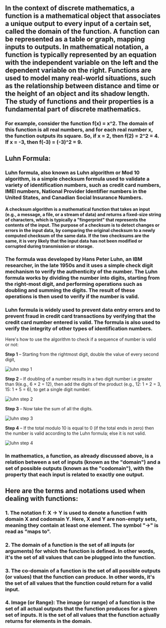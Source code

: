 ## In the context of discrete mathematics, a function is a mathematical object that associates a unique output to every input of a certain set, called the domain of the function. A function can be represented as a table or graph, mapping inputs to outputs. In mathematical notation, a function is typically represented by an equation with the independent variable on the left and the dependent variable on the right. Functions are used to model many real-world situations, such as the relationship between distance and time or the height of an object and its shadow length. The study of functions and their properties is a fundamental part of discrete mathematics.

### For example, consider the function f(x) = x^2. The domain of this function is all real numbers, and for each real number x, the function outputs its square. So, if x = 2, then f(2) = 2^2 = 4. If x = -3, then f(-3) = (-3)^2 = 9.

## Luhn Formula:

### Luhn formula, also known as Luhn algorithm or Mod 10 algorithm, is a simple checksum formula used to validate a variety of identification numbers, such as credit card numbers, IMEI numbers, National Provider Identifier numbers in the United States, and Canadian Social Insurance Numbers.

#### A checksum algorithm is a mathematical function that takes an input (e.g., a message, a file, or a stream of data) and returns a fixed-size string of characters, which is typically a "fingerprint" that represents the contents of the input. The purpose of a checksum is to detect changes or errors in the input data, by comparing the original checksum to a newly computed checksum of the same data. If the two checksums are the same, it is very likely that the input data has not been modified or corrupted during transmission or storage.

### The formula was developed by Hans Peter Luhn, an IBM researcher, in the late 1950s and it uses a simple check digit mechanism to verify the authenticity of the number. The Luhn formula works by dividing the number into digits, starting from the right-most digit, and performing operations such as doubling and summing the digits. The result of these operations is then used to verify if the number is valid.

### Luhn formula is widely used to prevent data entry errors and to prevent fraud in credit card transactions by verifying that the credit card number entered is valid. The formula is also used to verify the integrity of other types of identification numbers.

Here's how to use the algorithm to check if a sequence of number is valid or not:

**Step 1** – Starting from the rightmost digit, double the value of every second digit,

![luhn step 1](https://user-images.githubusercontent.com/124640512/218213759-ae8b5c20-4a3f-4944-bcc9-84872be20b31.png)


**Step 2** – If doubling of a number results in a two digit number i.e greater than 9(e.g., 6 × 2 = 12), then add the digits of the product (e.g., 12: 1 + 2 = 3, 15: 1 + 5 = 6), to get a single digit number.

![luhn step 2](https://user-images.githubusercontent.com/124640512/218213777-24cff862-70f0-4556-a1ce-1cc777effa63.png)


**Step 3** – Now take the sum of all the digits.

![luhn step 3](https://user-images.githubusercontent.com/124640512/218213798-b9eb8a6c-e312-4207-bb44-66311cddddc2.png)


**Step 4** – If the total modulo 10 is equal to 0 (if the total ends in zero) then the number is valid according to the Luhn formula; else it is not valid.

![luhn step 4](https://user-images.githubusercontent.com/124640512/218213813-c052727f-7ea0-4edd-a469-544dc77c0c46.png)


### In mathematics, a function, as already discussed above, is a relation between a set of inputs (known as the "domain") and a set of possible outputs (known as the "codomain"), with the property that each input is related to exactly one output.

## Here are the terms and notations used when dealing with functions:

### 1. The notation f: X -> Y is used to denote a function f with domain X and codomain Y. Here, X and Y are non-empty sets, meaning they contain at least one element. The symbol "->" is read as "maps to".

### 2. The domain of a function is the set of all inputs (or arguments) for which the function is defined. In other words, it's the set of all values that can be plugged into the function.

### 3. The co-domain of a function is the set of all possible outputs (or values) that the function can produce. In other words, it's the set of all values that the function could return for a valid input.

### 4.  Image (or Range): The image (or range) of a function is the set of all actual outputs that the function produces for a given set of inputs. It is the set of all values that the function actually returns for elements in the domain.

